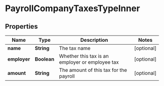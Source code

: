 

# PayrollCompanyTaxesTypeInner


## Properties

| Name | Type | Description | Notes |
|------------ | ------------- | ------------- | -------------|
|**name** | **String** | The tax name |  [optional] |
|**employer** | **Boolean** | Whether this tax is an employer or employee tax |  [optional] |
|**amount** | **String** | The amount of this tax for the payroll |  [optional] |



